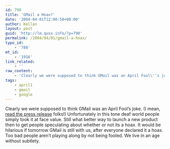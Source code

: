 ```yaml
---
id: 790
title: 'GMail a Hoax?'
date: '2004-04-01T12:00:50+00:00'
author: Kellan
layout: post
guid: 'http://lm.quxx.info/?p=790'
permalink: /2004/04/01/gmail-a-hoax/
typo_id:
    - '788'
mt_id:
    - '1916'
link_related:
    - ''
raw_content:
    - 'Clearly we were supposed to think GMail was an April Fool\''s joke. (I mean, <a href=\"http://www.google.com/press/pressrel/gmail.html\">read the press release</a> folks!)  Unfortunately in this tone deaf world people simply took it at face value.  Still what better way to launch a new product then to get people speculating about whether or not its a hoax.  It would be hilarious if tomorrow GMail is still with us, after everyone declared it a hoax.   Too bad people aren\''t playing along by not being fooled.   We live in an age without subtlety.'
tags:
    - april1
    - gmail
    - google
---
```


Clearly we were supposed to think GMail was an April Fool’s joke. (I mean, [read the press release](http://www.google.com/press/pressrel/gmail.html) folks!) Unfortunately in this tone deaf world people simply took it at face value. Still what better way to launch a new product then to get people speculating about whether or not its a hoax. It would be hilarious if tomorrow GMail is still with us, after everyone declared it a hoax. Too bad people aren’t playing along by not being fooled. We live in an age without subtlety.
